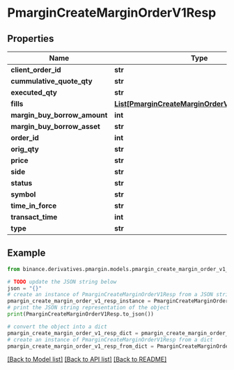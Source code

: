 # PmarginCreateMarginOrderV1Resp


## Properties

Name | Type | Description | Notes
------------ | ------------- | ------------- | -------------
**client_order_id** | **str** |  | [optional] 
**cummulative_quote_qty** | **str** |  | [optional] 
**executed_qty** | **str** |  | [optional] 
**fills** | [**List[PmarginCreateMarginOrderV1RespFillsInner]**](PmarginCreateMarginOrderV1RespFillsInner.md) |  | [optional] 
**margin_buy_borrow_amount** | **int** |  | [optional] 
**margin_buy_borrow_asset** | **str** |  | [optional] 
**order_id** | **int** |  | [optional] 
**orig_qty** | **str** |  | [optional] 
**price** | **str** |  | [optional] 
**side** | **str** |  | [optional] 
**status** | **str** |  | [optional] 
**symbol** | **str** |  | [optional] 
**time_in_force** | **str** |  | [optional] 
**transact_time** | **int** |  | [optional] 
**type** | **str** |  | [optional] 

## Example

```python
from binance.derivatives.pmargin.models.pmargin_create_margin_order_v1_resp import PmarginCreateMarginOrderV1Resp

# TODO update the JSON string below
json = "{}"
# create an instance of PmarginCreateMarginOrderV1Resp from a JSON string
pmargin_create_margin_order_v1_resp_instance = PmarginCreateMarginOrderV1Resp.from_json(json)
# print the JSON string representation of the object
print(PmarginCreateMarginOrderV1Resp.to_json())

# convert the object into a dict
pmargin_create_margin_order_v1_resp_dict = pmargin_create_margin_order_v1_resp_instance.to_dict()
# create an instance of PmarginCreateMarginOrderV1Resp from a dict
pmargin_create_margin_order_v1_resp_from_dict = PmarginCreateMarginOrderV1Resp.from_dict(pmargin_create_margin_order_v1_resp_dict)
```
[[Back to Model list]](../README.md#documentation-for-models) [[Back to API list]](../README.md#documentation-for-api-endpoints) [[Back to README]](../README.md)



